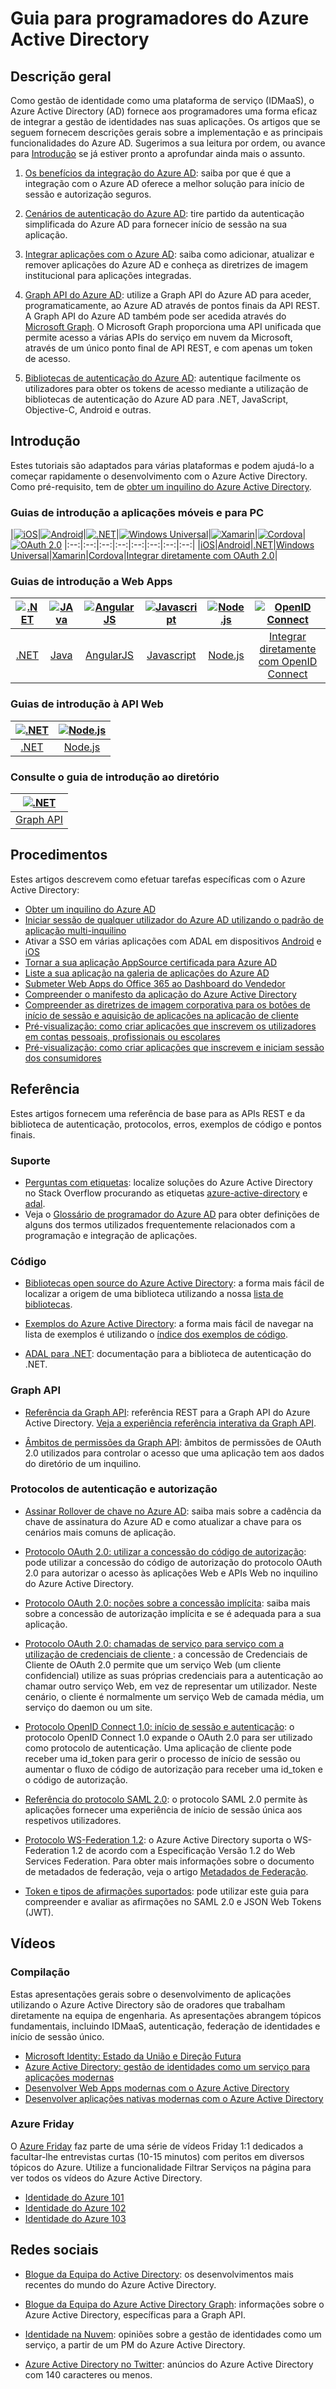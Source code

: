 <properties
   pageTitle="Guia para programadores do Azure Active Directory | Microsoft Azure"
   description="Este artigo fornece um guia completo aos recursos dirigidos aos programadores do Azure Active Directory."
   services="active-directory"
   documentationCenter="dev-center-name"
   authors="msmbaldwin"
   manager="mbaldwin"
   editor=""/>

<tags
   ms.service="active-directory"
   ms.devlang="na"
   ms.topic="hero-article"
   ms.tgt_pltfrm="na"
   ms.workload="identity"
   ms.date="09/01/2016"
   ms.author="mbaldwin"/>



# Guia para programadores do Azure Active Directory

## Descrição geral
Como gestão de identidade como uma plataforma de serviço (IDMaaS), o Azure Active Directory (AD) fornece aos programadores uma forma eficaz de integrar a gestão de identidades nas suas aplicações. Os artigos que se seguem fornecem descrições gerais sobre a implementação e as principais funcionalidades do Azure AD. Sugerimos a sua leitura por ordem, ou avance para [Introdução](#getting-started) se já estiver pronto a aprofundar ainda mais o assunto.


1. [Os benefícios da integração do Azure AD](active-directory-how-to-integrate.md): saiba por que é que a integração com o Azure AD oferece a melhor solução para início de sessão e autorização seguros.

1. [Cenários de autenticação do Azure AD](active-directory-authentication-scenarios.md): tire partido da autenticação simplificada do Azure AD para fornecer início de sessão na sua aplicação.

1. [Integrar aplicações com o Azure AD](active-directory-integrating-applications.md): saiba como adicionar, atualizar e remover aplicações do Azure AD e conheça as diretrizes de imagem institucional para aplicações integradas.

1. [Graph API do Azure AD](active-directory-graph-api.md): utilize a Graph API do Azure AD para aceder, programaticamente, ao Azure AD através de pontos finais da API REST. A Graph API do Azure AD também pode ser acedida através do [Microsoft Graph](https://graph.microsoft.io/). O Microsoft Graph proporciona uma API unificada que permite acesso a várias APIs do serviço em nuvem da Microsoft, através de um único ponto final de API REST, e com apenas um token de acesso.

1. [Bibliotecas de autenticação do Azure AD](active-directory-authentication-libraries.md): autentique facilmente os utilizadores para obter os tokens de acesso mediante a utilização de bibliotecas de autenticação do Azure AD para .NET, JavaScript, Objective-C, Android e outras.


## Introdução

Estes tutoriais são adaptados para várias plataformas e podem ajudá-lo a começar rapidamente o desenvolvimento com o Azure Active Directory. Como pré-requisito, tem de [obter um inquilino do Azure Active Directory](active-directory-howto-tenant.md).

### Guias de introdução a aplicações móveis e para PC

|[![iOS](./media/active-directory-developers-guide/ios.png)](active-directory-devquickstarts-ios.md)|[![Android](./media/active-directory-developers-guide/android.png)](active-directory-devquickstarts-android.md)|[![.NET](./media/active-directory-developers-guide/net.png)](active-directory-devquickstarts-dotnet.md)|[![Windows Universal](./media/active-directory-developers-guide/windows.png)](active-directory-devquickstarts-windowsstore.md)|[![Xamarin](./media/active-directory-developers-guide/xamarin.png)](active-directory-devquickstarts-xamarin.md)|[![Cordova](./media/active-directory-developers-guide/cordova.png)](active-directory-devquickstarts-cordova.md)|[![OAuth 2.0](./media/active-directory-developers-guide/oauth-2.png)](active-directory-protocols-oauth-code.md)
|:--:|:--:|:--:|:--:|:--:|:--:|:--:|:--:|
|[iOS](active-directory-devquickstarts-ios.md)|[Android](active-directory-devquickstarts-android.md)|[.NET](active-directory-devquickstarts-dotnet.md)|[Windows Universal](active-directory-devquickstarts-windowsstore.md)|[Xamarin](active-directory-devquickstarts-xamarin.md)|[Cordova](active-directory-devquickstarts-cordova.md)|[Integrar diretamente com OAuth 2.0](active-directory-protocols-oauth-code.md)|

### Guias de introdução a Web Apps

|[![.NET](./media/active-directory-developers-guide/net.png)](active-directory-devquickstarts-webapp-dotnet.md)|[![JAva](./media/active-directory-developers-guide/java.png)](active-directory-devquickstarts-webapp-java.md)|[![AngularJS](./media/active-directory-developers-guide/angularjs.png)](active-directory-devquickstarts-angular.md)|[![Javascript](./media/active-directory-developers-guide/javascript.png)](https://github.com/Azure-Samples/active-directory-javascript-singlepageapp-dotnet-webapi)|[![Node.js](./media/active-directory-developers-guide/nodejs.png)](active-directory-devquickstarts-openidconnect-nodejs.md) | [![OpenID Connect](./media/active-directory-developers-guide/openid-connect.png)](active-directory-protocols-openid-connect-code.md)
|:--:|:--:|:--:|:--:|:--:|:--:|
|[.NET](active-directory-devquickstarts-webapp-dotnet.md)|[Java](active-directory-devquickstarts-webapp-java.md)|[AngularJS](active-directory-devquickstarts-angular.md)|[Javascript](https://github.com/Azure-Samples/active-directory-javascript-singlepageapp-dotnet-webapi)|[Node.js](active-directory-devquickstarts-openidconnect-nodejs.md)|[Integrar diretamente com OpenID Connect](active-directory-protocols-openid-connect-code.md)|

### Guias de introdução à API Web

|[![.NET](./media/active-directory-developers-guide/net.png)](active-directory-devquickstarts-webapi-dotnet.md)|[![Node.js](./media/active-directory-developers-guide/nodejs.png)](active-directory-devquickstarts-webapi-nodejs.md)
|:--:|:--:|
|[.NET](active-directory-devquickstarts-webapi-dotnet.md)|[Node.js](active-directory-devquickstarts-webapi-nodejs.md)

### Consulte o guia de introdução ao diretório

| [![.NET](./media/active-directory-developers-guide/graph.png)](active-directory-graph-api-quickstart.md)|
|:--:|
|[Graph API](active-directory-graph-api-quickstart.md)|

## Procedimentos

Estes artigos descrevem como efetuar tarefas específicas com o Azure Active Directory:

- [Obter um inquilino do Azure AD](active-directory-howto-tenant.md)
- [Iniciar sessão de qualquer utilizador do Azure AD utilizando o padrão de aplicação multi-inquilino](active-directory-devhowto-multi-tenant-overview.md) 
- Ativar a SSO em várias aplicações com ADAL em dispositivos [Android](active-directory-sso-android.md) e [iOS](active-directory-sso-ios.md)
- [Tornar a sua aplicação AppSource certificada para Azure AD](active-directory-devhowto-appsource-certified.md)
- [Liste a sua aplicação na galeria de aplicações do Azure AD](active-directory-app-gallery-listing.md)
- [Submeter Web Apps do Office 365 ao Dashboard do Vendedor](https://msdn.microsoft.com/office/office365/howto/submit-web-apps-seller-dashboard)
- [Compreender o manifesto da aplicação do Azure Active Directory](active-directory-application-manifest.md)
- [Compreender as diretrizes de imagem corporativa para os botões de início de sessão e aquisição de aplicações na aplicação de cliente](active-directory-branding-guidelines.md)
- [Pré-visualização: como criar aplicações que inscrevem os utilizadores em contas pessoais, profissionais ou escolares](active-directory-appmodel-v2-overview.md)
- [Pré-visualização: como criar aplicações que inscrevem e iniciam sessão dos consumidores](../active-directory-b2c/active-directory-b2c-overview.md)


## Referência

Estes artigos fornecem uma referência de base para as APIs REST e da biblioteca de autenticação, protocolos, erros, exemplos de código e pontos finais.  

###  Suporte
- [Perguntas com etiquetas](http://stackoverflow.com/questions/tagged/azure-active-directory): localize soluções do Azure Active Directory no Stack Overflow procurando as etiquetas [azure-active-directory](http://stackoverflow.com/questions/tagged/azure-active-directory) e [adal](http://stackoverflow.com/questions/tagged/adal).
- Veja o [Glossário de programador do Azure AD](active-directory-dev-glossary.md) para obter definições de alguns dos termos utilizados frequentemente relacionados com a programação e integração de aplicações.

### Código

- [Bibliotecas open source do Azure Active Directory](http://github.com/AzureAD): a forma mais fácil de localizar a origem de uma biblioteca utilizando a nossa [lista de bibliotecas](active-directory-authentication-libraries.md).

- [Exemplos do Azure Active Directory](https://github.com/azure-samples?query=active-directory): a forma mais fácil de navegar na lista de exemplos é utilizando o [índice dos exemplos de código](active-directory-code-samples.md).

- [ADAL para .NET](https://msdn.microsoft.com/library/azure/mt417579.aspx): documentação para a biblioteca de autenticação do .NET.

### Graph API

- [Referência da Graph API](https://msdn.microsoft.com/library/azure/hh974476.aspx): referência REST para a Graph API do Azure Active Directory. [Veja a experiência referência interativa da Graph API](https://msdn.microsoft.com/Library/Azure/Ad/Graph/api/api-catalog).

- [Âmbitos de permissões da Graph API](https://msdn.microsoft.com/Library/Azure/Ad/Graph/howto/azure-ad-graph-api-permission-scopes): âmbitos de permissões de OAuth 2.0 utilizados para controlar o acesso que uma aplicação tem aos dados do diretório de um inquilino.

### Protocolos de autenticação e autorização

- [Assinar Rollover de chave no Azure AD](active-directory-signing-key-rollover.md): saiba mais sobre a cadência da chave de assinatura do Azure AD e como atualizar a chave para os cenários mais comuns de aplicação.

- [Protocolo OAuth 2.0: utilizar a concessão do código de autorização](active-directory-protocols-oauth-code.md): pode utilizar a concessão do código de autorização do protocolo OAuth 2.0 para autorizar o acesso às aplicações Web e APIs Web no inquilino do Azure Active Directory.

- [Protocolo OAuth 2.0: noções sobre a concessão implícita](active-directory-dev-understanding-oauth2-implicit-grant.md): saiba mais sobre a concessão de autorização implícita e se é adequada para a sua aplicação.

- [Protocolo OAuth 2.0: chamadas de serviço para serviço com a utilização de credenciais de cliente ](active-directory-protocols-oauth-service-to-service.md): a concessão de Credenciais de Cliente de OAuth 2.0 permite que um serviço Web (um cliente confidencial) utilize as suas próprias credenciais para a autenticação ao chamar outro serviço Web, em vez de representar um utilizador. Neste cenário, o cliente é normalmente um serviço Web de camada média, um serviço do daemon ou um site.

- [Protocolo OpenID Connect 1.0: início de sessão e autenticação](active-directory-protocols-openid-connect-code.md): o protocolo OpenID Connect 1.0 expande o OAuth 2.0 para ser utilizado como protocolo de autenticação. Uma aplicação de cliente pode receber uma id_token para gerir o processo de início de sessão ou aumentar o fluxo de código de autorização para receber uma id_token e o código de autorização.

- [Referência do protocolo SAML 2.0](active-directory-saml-protocol-reference.md): o protocolo SAML 2.0 permite às aplicações fornecer uma experiência de início de sessão única aos respetivos utilizadores.

- [Protocolo WS-Federation 1.2](http://docs.oasis-open.org/wsfed/federation/v1.2/os/ws-federation-1.2-spec-os.html): o Azure Active Directory suporta o WS-Federation 1.2 de acordo com a Especificação Versão 1.2 do Web Services Federation. Para obter mais informações sobre o documento de metadados de federação, veja o artigo [Metadados de Federação](active-directory-federation-metadata.md).

- [Token e tipos de afirmações suportados](active-directory-token-and-claims.md): pode utilizar este guia para compreender e avaliar as afirmações no SAML 2.0 e JSON Web Tokens (JWT).

## Vídeos

### Compilação

Estas apresentações gerais sobre o desenvolvimento de aplicações utilizando o Azure Active Directory são de oradores que trabalham diretamente na equipa de engenharia. As apresentações abrangem tópicos fundamentais, incluindo IDMaaS, autenticação, federação de identidades e início de sessão único.

- [Microsoft Identity: Estado da União e Direção Futura](https://azure.microsoft.com/documentation/videos/build-2016-microsoft-identity-state-of-the-union-and-future-direction/)
- [Azure Active Directory: gestão de identidades como um serviço para aplicações modernas](https://azure.microsoft.com/documentation/videos/build-2015-azure-active-directory-identity-management-as-a-service-for-modern-applications/)
- [Desenvolver Web Apps modernas com o Azure Active Directory](https://azure.microsoft.com/documentation/videos/build-2015-develop-modern-web-applications-with-azure-active-directory/)
- [Desenvolver aplicações nativas modernas com o Azure Active Directory](https://azure.microsoft.com/documentation/videos/build-2015-develop-modern-native-applications-with-azure-active-directory/)

### Azure Friday
O [Azure Friday](https://azure.microsoft.com/documentation/videos/azure-friday/) faz parte de uma série de vídeos Friday 1:1 dedicados a facultar-lhe entrevistas curtas (10-15 minutos) com peritos em diversos tópicos do Azure.  Utilize a funcionalidade Filtrar Serviços na página para ver todos os vídeos do Azure Active Directory.

- [Identidade do Azure 101](https://azure.microsoft.com/documentation/videos/azure-identity-basics/)
- [Identidade do Azure 102](https://azure.microsoft.com/documentation/videos/azure-identity-creating-active-directory/)
- [Identidade do Azure 103](https://azure.microsoft.com/documentation/videos/azure-identity-application-to-authenticate/)

## Redes sociais

- [Blogue da Equipa do Active Directory](http://blogs.technet.com/b/ad/): os desenvolvimentos mais recentes do mundo do Azure Active Directory.

- [Blogue da Equipa do Azure Active Directory Graph](http://blogs.msdn.com/b/aadgraphteam): informações sobre o Azure Active Directory, específicas para a Graph API.

- [Identidade na Nuvem](http://www.cloudidentity.net): opiniões sobre a gestão de identidades como um serviço, a partir de um PM do Azure Active Directory.  

- [Azure Active Directory no Twitter](https://twitter.com/azuread): anúncios do Azure Active Directory com 140 caracteres ou menos.



<!--HONumber=Sep16_HO3-->


